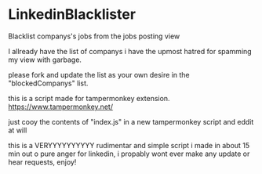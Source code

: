 # LinkedinBlacklister
Blacklist companys's jobs from the jobs posting view

I allready have the list of companys i have the upmost hatred for spamming my view with garbage.

please fork and update the list as your own desire in the "blockedCompanys" list.

this is a script made for tampermonkey extension. https://www.tampermonkey.net/

just cooy the contents of "index.js" in a new tampermonkey script and eddit at will

this is a VERYYYYYYYYYY rudimentar and simple script i made in about 15 min out o pure anger for linkedin, i propably wont ever make any update or hear requests, enjoy!


